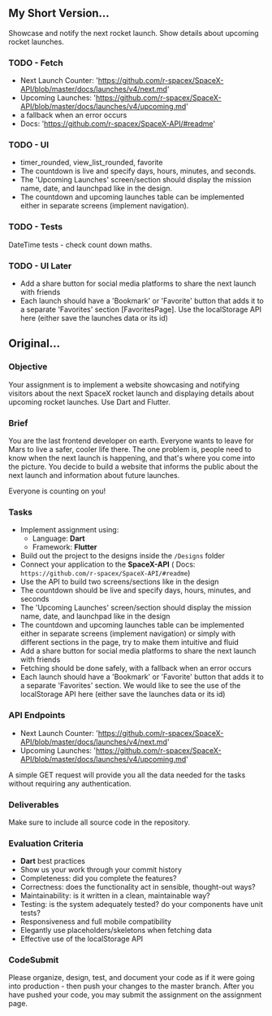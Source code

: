 ## My Short Version...

Showcase and notify the next rocket launch. Show details about upcoming rocket launches.

### TODO - Fetch

- Next Launch Counter: 'https://github.com/r-spacex/SpaceX-API/blob/master/docs/launches/v4/next.md'
- Upcoming
  Launches: 'https://github.com/r-spacex/SpaceX-API/blob/master/docs/launches/v4/upcoming.md'
- a fallback when an error occurs
- Docs: 'https://github.com/r-spacex/SpaceX-API/#readme'

### TODO - UI

- timer_rounded, view_list_rounded, favorite
- The countdown is live and specify days, hours, minutes, and seconds.
- The 'Upcoming Launches' screen/section should display the mission name, date, and launchpad like
  in the design.
- The countdown and upcoming launches table can be implemented either in separate screens (implement
  navigation).

### TODO - Tests

DateTime tests - check count down maths.

### TODO - UI Later

- Add a share button for social media platforms to share the next launch with friends
- Each launch should have a 'Bookmark' or 'Favorite' button that adds it to a separate 'Favorites'
  section [FavoritesPage]. Use the localStorage API here (either save the launches data or its id)

## Original...

### Objective

Your assignment is to implement a website showcasing and notifying visitors about the next SpaceX
rocket launch and displaying details about upcoming rocket launches. Use Dart and Flutter.

### Brief

You are the last frontend developer on earth. Everyone wants to leave for Mars to live a safer,
cooler life there. The one problem is, people need to know when the next launch is happening, and
that's where you come into the picture. You decide to build a website that informs the public about
the next launch and information about future launches.

Everyone is counting on you!

### Tasks

- Implement assignment using:
  - Language: **Dart**
  - Framework: **Flutter**
- Build out the project to the designs inside the `/Designs` folder
- Connect your application to the **SpaceX-API** (
  Docs: `https://github.com/r-spacex/SpaceX-API/#readme`)
- Use the API to build two screens/sections like in the design
- The countdown should be live and specify days, hours, minutes, and seconds
- The 'Upcoming Launches' screen/section should display the mission name, date, and launchpad like
  in the design
- The countdown and upcoming launches table can be implemented either in separate screens (implement
  navigation)
  or simply with different sections in the page, try to make them intuitive and fluid
- Add a share button for social media platforms to share the next launch with friends
- Fetching should be done safely, with a fallback when an error occurs
- Each launch should have a 'Bookmark' or 'Favorite' button that adds it to a separate 'Favorites'
  section. We would like to see the use of the localStorage API here (either save the launches data
  or its id)

### API Endpoints

- Next Launch Counter: 'https://github.com/r-spacex/SpaceX-API/blob/master/docs/launches/v4/next.md'
- Upcoming Launches: 'https://github.com/r-spacex/SpaceX-API/blob/master/docs/launches/v4/upcoming.md'

A simple GET request will provide you all the data needed for the tasks without requiring any
authentication.

### Deliverables

Make sure to include all source code in the repository.

### Evaluation Criteria

- **Dart** best practices
- Show us your work through your commit history
- Completeness: did you complete the features?
- Correctness: does the functionality act in sensible, thought-out ways?
- Maintainability: is it written in a clean, maintainable way?
- Testing: is the system adequately tested? do your components have unit tests?
- Responsiveness and full mobile compatibility
- Elegantly use placeholders/skeletons when fetching data
- Effective use of the localStorage API

### CodeSubmit

Please organize, design, test, and document your code as if it were going into production - then
push your changes to the master branch. After you have pushed your code, you may submit the
assignment on the assignment page.


